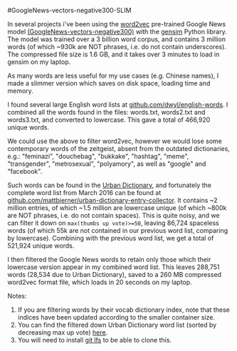 #GoogleNews-vectors-negative300-SLIM

In several projects i've been using the [word2vec](https://code.google.com/archive/p/word2vec/) pre-trained Google News model [(GoogleNews-vectors-negative300)](https://drive.google.com/file/d/0B7XkCwpI5KDYNlNUTTlSS21pQmM)
with the [gensim](https://radimrehurek.com/gensim/) Python library.
The model was trained over a 3 billion word corpus, and contains 3 million words (of which ~930k are NOT phrases, i.e. do not contain underscores).
The compressed file size is 1.6 GB, and it takes over 3 minutes to load in gensim on my laptop.

As many words are less useful for my use cases (e.g. Chinese names), I made a slimmer version which saves on disk space, loading time and memory.

I found several large English word lists at [github.com/dwyl/english-words](https://github.com/dwyl/english-words).
I combined all the words found in the files: words.txt, words2.txt and words3.txt, and converted to lowercase.
This gave a total of 466,920 unique words.

We could use the above to filter word2vec, however we would lose some contemporary words of the zeitgeist, absent from the outdated dictionaries, e.g.:
"feminazi", "douchebag", "bukkake", "hashtag", "meme", "transgender", "metrosexual", "polyamory", as well as "google" and "facebook".
 
Such words can be found in the [Urban Dictionary](http://www.urbandictionary.com/), and fortunately the complete word list from March 2016 can be found at [github.com/mattbierner/urban-dictionary-entry-collector](https://github.com/mattbierner/urban-dictionary-entry-collector).
It contains ~2 million entries, of which ~1.5 million are lowercase unique (of which ~800k are NOT phrases, i.e. do not contain spaces). 
This is quite noisy, and we can filter it down on `max(thumbs up vote)>=50`, leaving 86,724 spaceless words (of which 55k are not contained in our previous word list, comparing by lowercase).
Combining with the previous word list, we get a total of 521,924 unique words.

I then filtered the Google News words to retain only those which their lowercase version appear in my combined word list.
This leaves 288,751 words (28,534 due to Urban Dictionary), saved to a 260 MB compressed word2vec format file, which loads in 20 seconds on my laptop.

Notes:

1. If you are filtering words by their vocab dictionary index, note that these indices have been updated according to the smaller container size.
2. You can find the filtered down Urban Dictionary word list (sorted by decreasing max up vote) [here](https://github.com/eyaler/word2vec-slim/blob/master/source/dicts/urban50.txt.gz).
3. You will need to install [git lfs](https://git-lfs.github.com/) to be able to clone this.